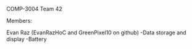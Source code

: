 COMP-3004 Team 42

Members:

Evan Raz (EvanRazHoC and GreenPixel10 on github)
	-Data storage and display
	-Battery
